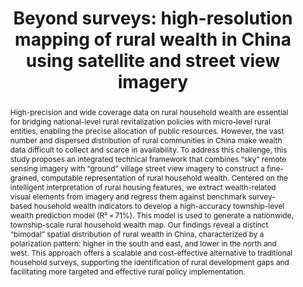 ---
title: "Beyond surveys: high-resolution mapping of rural wealth in China using satellite and street view imagery"

authors:
  - name: "Weipan Xu"
  - name: "Qiumeng Li"
  - name: "Yaofu Huang"
  - name: "Yu Gu"
  - name: "Xun Li"

journal: "Humanities and Social Sciences Communications"
year: 2025
publishedDate: 2025-07-05
volume: "12"
pages: "1-13"
doi: "doi.org/10.1057/s41599-025-05400-y"

abstract: "High-precision and wide coverage data on rural household wealth are essential for bridging national-level rural revitalization policies with micro-level rural entities, enabling the precise allocation of public resources. However, the vast number and dispersed distribution of rural communities in China make wealth data difficult to collect and scarce in availability. To address this challenge, this study proposes an integrated technical framework that combines “sky” remote sensing imagery with “ground” village street view imagery to construct a fine-grained, computable representation of rural household wealth. Centered on the intelligent interpretation of rural housing features, we extract wealth-related visual elements from imagery and regress them against benchmark survey-based household wealth indicators to develop a high-accuracy township-level wealth prediction model (R² = 71%). This model is used to generate a nationwide, township-scale rural household wealth map. Our findings reveal a distinct “bimodal” spatial distribution of rural wealth in China, characterized by a polarization pattern: higher in the south and east, and lower in the north and west. This approach offers a scalable and cost-effective alternative to traditional household surveys, supporting the identification of rural development gaps and facilitating more targeted and effective rural policy implementation."

keywords: []
type: "journal"
---